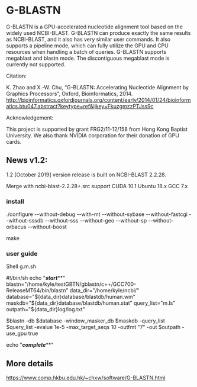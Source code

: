 #  G-BLASTN  

G-BLASTN is a GPU-accelerated nucleotide alignment tool based on the widely used NCBI-BLAST. 
G-BLASTN can produce exactly the same results as NCBI-BLAST, and it also has very similar user 
commands. It also supports a pipeline mode, which can fully utilize the GPU and CPU resources 
when handling a batch of queries. G-BLASTN supports megablast and blastn mode. The discontiguous
megablast mode is currently not supported.

Citation:

K. Zhao and X.-W. Chu, “G-BLASTN: Accelerating Nucleotide Alignment by Graphics Processors”, Oxford, Bioinformatics, 2014.
http://bioinformatics.oxfordjournals.org/content/early/2014/01/24/bioinformatics.btu047.abstract?keytype=ref&ijkey=FkuzgmzzPTJss9c 

Acknowledgement:

This project is supported by grant FRG2/11-12/158 from Hong Kong Baptist University. We also thank NVIDIA corporation for their donation of GPU cards.

## News v1.2: 
1.2 [October 2019] version release is built on NCBI-BLAST 2.2.28.

Merge with ncbi-blast-2.2.28+.src support CUDA 10.1 Ubuntu 18.x GCC 7.x

### install
./configure --without-debug --with-mt --without-sybase --without-fastcgi --without-sssdb --without-sss --without-geo --without-sp --without-orbacus --without-boost

make 

### user guide
Shell g.m.sh


#!/bin/sh
echo "***************start*****************"
blastn="/home/kyle/testGBTN/gblastn/c++/GCC700-ReleaseMT64/bin/blastn"
data_dir="/home/kyle/ncbi/"
database="${data_dir}database/blastdb/human.wm"
maskdb="${data_dir}database/blastdb/human.stat"
query_list="m.ls"
outpath="${data_dir}log/log.txt"
 
$blastn -db $database -window_masker_db $maskdb -query_list $query_list -evalue 1e-5 -max_target_seqs 10 -outfmt "7" -out $outpath -use_gpu true

echo "***************complete*****************"


## More details
https://www.comp.hkbu.edu.hk/~chxw/software/G-BLASTN.html